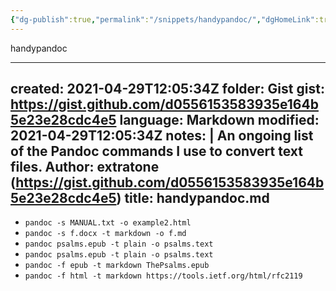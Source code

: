 ```yaml
---
{"dg-publish":true,"permalink":"/snippets/handypandoc/","dgHomeLink":true,"dgPassFrontmatter":false}
---
```


handypandoc

---
created: 2021-04-29T12:05:34Z
folder: Gist
gist: https://gist.github.com/d0556153583935e164b5e23e28cdc4e5
language: Markdown
modified: 2021-04-29T12:05:34Z
notes: |
    An ongoing list of the Pandoc commands I use to convert text files.
    Author: extratone (https://gist.github.com/d0556153583935e164b5e23e28cdc4e5)
title: handypandoc.md
---

- `pandoc -s MANUAL.txt -o example2.html`
- `pandoc -s f.docx -t markdown -o f.md`
- `pandoc psalms.epub -t plain -o psalms.text`
- `pandoc psalms.epub -t plain -o psalms.text`
- `pandoc -f epub -t markdown ThePsalms.epub`
- `pandoc -f html -t markdown https://tools.ietf.org/html/rfc2119`